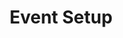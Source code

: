 ---
title: "Event Setup"
linkTitle: "Event Setup"
weight: 3
description: >
  How to start selling/distributing tickets for your event
---